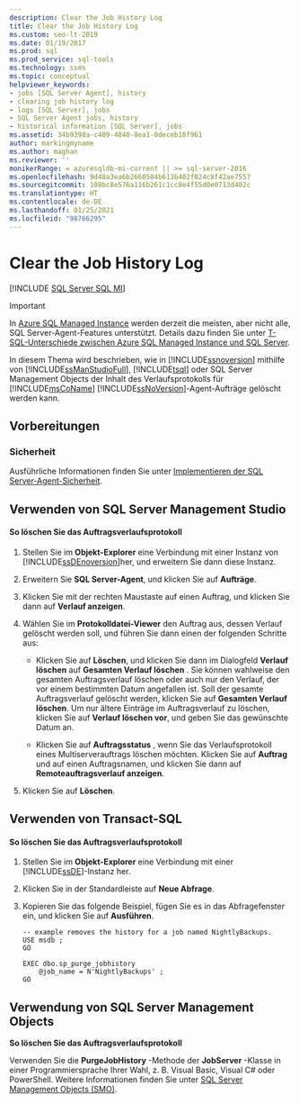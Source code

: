```yaml
---
description: Clear the Job History Log
title: Clear the Job History Log
ms.custom: seo-lt-2019
ms.date: 01/19/2017
ms.prod: sql
ms.prod_service: sql-tools
ms.technology: ssms
ms.topic: conceptual
helpviewer_keywords:
- jobs [SQL Server Agent], history
- clearing job history log
- logs [SQL Server], jobs
- SQL Server Agent jobs, history
- historical information [SQL Server], jobs
ms.assetid: 34b9398a-c409-4040-8ea1-0deceb18f961
author: markingmyname
ms.author: maghan
ms.reviewer: ''
monikerRange: = azuresqldb-mi-current || >= sql-server-2016
ms.openlocfilehash: 9d48a3ea6b2660504b613b402f024c8f42ae7557
ms.sourcegitcommit: 108bc8e576a116b261c1cc8e4f55d0e0713d402c
ms.translationtype: HT
ms.contentlocale: de-DE
ms.lasthandoff: 01/25/2021
ms.locfileid: "98766295"
---
```

# <a name="clear-the-job-history-log"></a>Clear the Job History Log
[!INCLUDE [SQL Server SQL MI](../../includes/applies-to-version/sql-asdbmi.md)]

> [!IMPORTANT]  
> In [Azure SQL Managed Instance](/azure/sql-database/sql-database-managed-instance) werden derzeit die meisten, aber nicht alle, SQL Server-Agent-Features unterstützt. Details dazu finden Sie unter [T-SQL-Unterschiede zwischen Azure SQL Managed Instance und SQL Server](/azure/sql-database/sql-database-managed-instance-transact-sql-information#sql-server-agent).

In diesem Thema wird beschrieben, wie in [!INCLUDE[ssnoversion](../../includes/ssnoversion-md.md)] mithilfe von [!INCLUDE[ssManStudioFull](../../includes/ssmanstudiofull-md.md)], [!INCLUDE[tsql](../../includes/tsql-md.md)] oder SQL Server Management Objects der Inhalt des Verlaufsprotokolls für [!INCLUDE[msCoName](../../includes/msconame_md.md)] [!INCLUDE[ssNoVersion](../../includes/ssnoversion-md.md)]-Agent-Aufträge gelöscht werden kann.  
  
## <a name="before-you-begin"></a><a name="BeforeYouBegin"></a>Vorbereitungen  
  
### <a name="security"></a><a name="Security"></a>Sicherheit  
Ausführliche Informationen finden Sie unter [Implementieren der SQL Server-Agent-Sicherheit](../../ssms/agent/implement-sql-server-agent-security.md).  
  
## <a name="using-sql-server-management-studio"></a><a name="SSMS"></a>Verwenden von SQL Server Management Studio  
  
#### <a name="to-clear-the-job-history-log"></a>So löschen Sie das Auftragsverlaufsprotokoll  
  
1.  Stellen Sie im **Objekt-Explorer** eine Verbindung mit einer Instanz von [!INCLUDE[ssDEnoversion](../../includes/ssdenoversion_md.md)]her, und erweitern Sie dann diese Instanz.  
  
2.  Erweitern Sie **SQL Server-Agent**, und klicken Sie auf **Aufträge**.  
  
3.  Klicken Sie mit der rechten Maustaste auf einen Auftrag, und klicken Sie dann auf **Verlauf anzeigen**.  
  
4.  Wählen Sie im **Protokolldatei-Viewer** den Auftrag aus, dessen Verlauf gelöscht werden soll, und führen Sie dann einen der folgenden Schritte aus:  
  
    -   Klicken Sie auf **Löschen**, und klicken Sie dann im Dialogfeld **Verlauf löschen** auf **Gesamten Verlauf löschen** . Sie können wahlweise den gesamten Auftragsverlauf löschen oder auch nur den Verlauf, der vor einem bestimmten Datum angefallen ist. Soll der gesamte Auftragsverlauf gelöscht werden, klicken Sie auf **Gesamten Verlauf löschen**. Um nur ältere Einträge im Auftragsverlauf zu löschen, klicken Sie auf **Verlauf löschen vor**, und geben Sie das gewünschte Datum an.  
  
    -   Klicken Sie auf **Auftragsstatus** , wenn Sie das Verlaufsprotokoll eines Multiserverauftrags löschen möchten. Klicken Sie auf **Auftrag** und auf einen Auftragsnamen, und klicken Sie dann auf **Remoteauftragsverlauf anzeigen**.  
  
5.  Klicken Sie auf **Löschen**.  
  
## <a name="using-transact-sql"></a><a name="TSQL"></a>Verwenden von Transact-SQL  
  
#### <a name="to-clear-the-job-history-log"></a>So löschen Sie das Auftragsverlaufsprotokoll  
  
1.  Stellen Sie im **Objekt-Explorer** eine Verbindung mit einer [!INCLUDE[ssDE](../../includes/ssde_md.md)]-Instanz her.  
  
2.  Klicken Sie in der Standardleiste auf **Neue Abfrage**.  
  
3.  Kopieren Sie das folgende Beispiel, fügen Sie es in das Abfragefenster ein, und klicken Sie auf **Ausführen**.  
  
    ```  
    -- example removes the history for a job named NightlyBackups.  
    USE msdb ;  
    GO  
  
    EXEC dbo.sp_purge_jobhistory  
        @job_name = N'NightlyBackups' ;  
    GO  
    ```  
  
## <a name="using-sql-server-management-objects"></a><a name="SMO"></a>Verwendung von SQL Server Management Objects  
**So löschen Sie das Auftragsverlaufsprotokoll**  
  
Verwenden Sie die **PurgeJobHistory** -Methode der **JobServer** -Klasse in einer Programmiersprache Ihrer Wahl, z. B. Visual Basic, Visual C# oder PowerShell. Weitere Informationen finden Sie unter [SQL Server Management Objects (SMO)](../../relational-databases/server-management-objects-smo/sql-server-management-objects-smo-programming-guide.md).  
